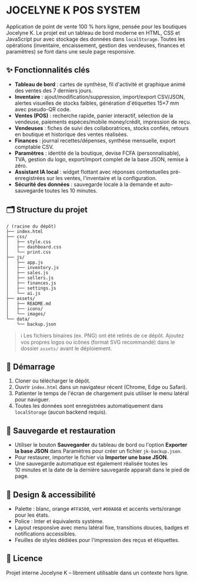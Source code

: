 # JOCELYNE K POS SYSTEM

Application de point de vente 100 % hors ligne, pensée pour les boutiques Jocelyne K. Le projet est un tableau de bord moderne en HTML, CSS et JavaScript pur avec stockage des données dans `localStorage`. Toutes les opérations (inventaire, encaissement, gestion des vendeuses, finances et paramètres) se font dans une seule page responsive.

## ✨ Fonctionnalités clés

- **Tableau de bord** : cartes de synthèse, fil d'activité et graphique animé des ventes des 7 derniers jours.
- **Inventaire** : ajout/modification/suppression, import/export CSV/JSON, alertes visuelles de stocks faibles, génération d'étiquettes 15×7 mm avec pseudo-QR code.
- **Ventes (POS)** : recherche rapide, panier interactif, sélection de la vendeuse, paiements espèces/mobile money/crédit, impression de reçu.
- **Vendeuses** : fiches de suivi des collaboratrices, stocks confiés, retours en boutique et historique des ventes réalisées.
- **Finances** : journal recettes/dépenses, synthèse mensuelle, export comptable CSV.
- **Paramètres** : identité de la boutique, devise FCFA (personnalisable), TVA, gestion du logo, export/import complet de la base JSON, remise à zéro.
- **Assistant IA local** : widget flottant avec réponses contextuelles pré-enregistrées sur les ventes, l'inventaire et la configuration.
- **Sécurité des données** : sauvegarde locale à la demande et auto-sauvegarde toutes les 10 minutes.

## 🗂️ Structure du projet

```
/ (racine du dépôt)
├── index.html
├── css/
│   ├── style.css
│   ├── dashboard.css
│   └── print.css
├── js/
│   ├── app.js
│   ├── inventory.js
│   ├── sales.js
│   ├── sellers.js
│   ├── finances.js
│   ├── settings.js
│   └── ai.js
├── assets/
│   ├── README.md
│   ├── icons/
│   └── images/
└── data/
    └── backup.json
```

> ℹ️ Les fichiers binaires (ex. PNG) ont été retirés de ce dépôt. Ajoutez vos propres logos ou icônes (format SVG recommandé) dans le dossier `assets/` avant le déploiement.

## 🚀 Démarrage

1. Cloner ou télécharger le dépôt.
2. Ouvrir `index.html` dans un navigateur récent (Chrome, Edge ou Safari).
3. Patienter le temps de l'écran de chargement puis utiliser le menu latéral pour naviguer.
4. Toutes les données sont enregistrées automatiquement dans `localStorage` (aucun backend requis).

## 💾 Sauvegarde et restauration

- Utiliser le bouton **Sauvegarder** du tableau de bord ou l'option **Exporter la base JSON** dans Paramètres pour créer un fichier `jk-backup.json`.
- Pour restaurer, importer le fichier via **Importer une base JSON**.
- Une sauvegarde automatique est également réalisée toutes les 10 minutes et la date de la dernière sauvegarde apparaît dans le pied de page.

## 🎨 Design & accessibilité

- Palette : blanc, orange `#FFA500`, vert `#00A86B` et accents verts/orange pour les états.
- Police : Inter et équivalents système.
- Layout responsive avec menu latéral fixe, transitions douces, badges et notifications accessibles.
- Feuilles de styles dédiées pour l'impression des reçus et étiquettes.

## 📄 Licence

Projet interne Jocelyne K – librement utilisable dans un contexte hors ligne.
